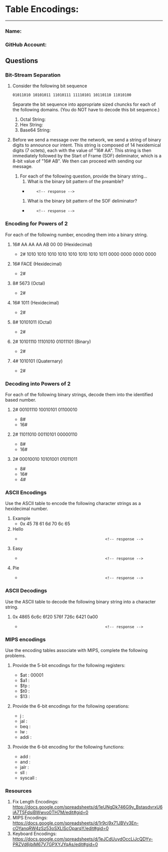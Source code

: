 # Table Encodings:
---
### Name:                                <!-- response -->
### GitHub Account:                      <!-- response -->

## Questions

### Bit-Stream Separation

1. Consider the following bit sequence
 
   ```
   01011010 10101011 11010111 11110101 10110110 11010100
   ```

   Separate the bit sequence into appropriate sized chuncks for each of the following domains. (You do NOT have to decode this bit sequence.)

   1. Octal String:                                    <!-- response -->
   1. Hex String:                                      <!-- response -->
   1. Base64 String:                                   <!-- response -->


1. Before we send a message over the network, we send a string of binary digits to announce our intent.  This string is composed of 14 hexidemical digits (7 octets), each with the value of "16# AA".  This string is then immediately followed by the Start of Frame (SOF) deliminator, which is a 8-bit value of "16# AB".  We then can proceed with sending our message.

   1. For each of the following question, provide the binary string...
      1. What is the binary bit pattern of the preamble?
        -         <!-- response -->
      1. What is the binary bit pattern of the SOF deliminator?
        -         <!-- response -->

### Encoding for Powers of 2
For each of the following number, encoding them into a binary string. 

  1. 16# AA AA AA AB 00 00  (Hexidecimal)
     - 2#  1010 1010 1010 1010 1010 1010 1010 1011 0000 0000 0000 0000

  1. 16# FACE (Hexidecimal)
     - 2#                                         <!-- response -->

  1. 8# 5673 (Octal)
     - 2#                                         <!-- response -->

  1. 16# 1011 (Hexidecimal)
     - 2#                                         <!-- response -->

  1. 8# 10101011 (Octal)
     - 2#                                         <!-- response -->
 
  1. 2# 10101110 11101010 01011101  (Binary)
     - 2#                                         <!-- response -->

  1. 4# 1010101 (Quaternary)
     - 2#                                         <!-- response -->

  <!-- Did the Professor talk about base 4?  No, but you should be able to solve it anyways! -->

### Decoding into Powers of 2
For each of the following binary strings, decode them into the identified based number.

  1. 2#  00101110 10010101 01100010
     - 8#                                        <!-- response -->
     - 16#                                       <!-- response -->

  1. 2#  11011010 00110101 00000110
     - 8#                                        <!-- response -->
     - 16#                                       <!-- response -->

  1. 2#  00010010 10101001 01011011
     - 8#                                        <!-- response -->
     - 16#                                       <!-- response -->
     - 4#                                        <!-- response -->

### ASCII Encodings
Use the ASCII table to encode the following character strings as a hexidecimal number.

  1. Example
     - 0x 45 78 61 6d 70 6c 65
  1. Hello
     -                                           <!-- response -->
  1. Easy
     -                                           <!-- response -->
  1. Pie
     -                                           <!-- response -->

### ASCII Decodings
Use the ASCII table to decode the following binary string into a character string.

  1. 0x 4865 6c6c 6f20 576f 726c 6421 0a00
     -                                           <!-- response -->

###  MIPS encodings
Use the encoding tables associate with MIPS, complete the following problems.

  1. Provide the 5-bit encodings for the following registers:
     - $at : 00001    <!-- response -->
     - $a1 :          <!-- response -->
     - $fp :          <!-- response -->
     - $t0 :          <!-- response -->
     - $13 :          <!-- response -->

  1. Provide the 6-bit encodings for the following operations:
     - j :            <!-- response -->
     - jal :          <!-- response -->
     - beq :          <!-- response -->
     - lw :           <!-- response -->
     - addi :         <!-- response -->
 
  1. Provide the 6-bit encoding for the following functions:
     - add :          <!-- response -->
     - and :          <!-- response -->
     - jalr :         <!-- response -->
     - sll :          <!-- response -->
     - syscall :      <!-- response -->
   

### Resources
  1. Fix Length Encodings: https://docs.google.com/spreadsheets/d/1eUNgDk746G9y_BstasdvrxU6iA7T5FdsiBWwvo0TH7M/edit#gid=0
  1. MIPS Encodings: https://docs.google.com/spreadsheets/d/1r9cj9x71JBVv3En-cOYanqRW4zSz53oSXLlScOparqY/edit#gid=0
  1. Keyboard Encodings: https://docs.google.com/spreadsheets/d/1eJCdUuydOccLiJcQDYv-PRZVd6jbiM67V7GPXYJYqAs/edit#gid=0
